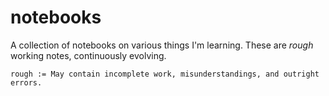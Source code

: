 # notebooks

A collection of notebooks on various things I'm learning. These are _rough_ working notes, continuously evolving.

	rough := May contain incomplete work, misunderstandings, and outright errors.
